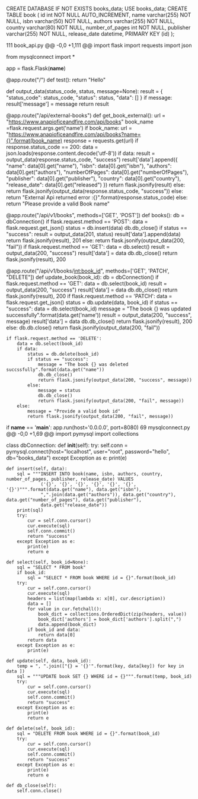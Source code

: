 CREATE DATABASE IF NOT EXISTS books_data;
USE books_data;
CREATE TABLE book (
    id int NOT NULL AUTO_INCREMENT,
    name varchar(255) NOT NULL,
    isbn varchar(50) NOT NULL,
    authors varchar(255) NOT NULL,
    country varchar(80) NOT NULL,
    number_of_pages int NOT NULL,
    publisher varchar(255) NOT NULL,
    release_date datetime,
    PRIMARY KEY (id)
);

 111  book_api.py 
@@ -0,0 +1,111 @@
import flask
import requests
import json

from mysqlconnect import *

app = flask.Flask(__name__)

@app.route("/")
def test():
    return "Hello"

def output_data(status_code, status, message=None):
    result = {
               "status_code": status_code,
               "status": status,
               "data": []
             }
    if message:
        result['message'] = message
    return result

@app.route("/api/external-books")
def get_book_external():
    url = "https://www.anapioficeandfire.com/api/books"
    book_name =flask.request.args.get('name')
    if book_name:
        url = "https://www.anapioficeandfire.com/api/books?name={}".format(book_name)
        response = requests.get(url)
        if response.status_code == 200:
            data = json.loads(response.content.decode('utf-8'))
            if data:
                result = output_data(response.status_code, "success")
                result['data'].append({
                         "name": data[0].get("name"),
                         "isbn": data[0].get("isbn"),
                         "authors": data[0].get("authors"),
                         "numberOfPages": data[0].get("numberOfPages"),
                         "publisher": data[0].get("publisher"),
                         "country": data[0].get("country"),
                         "release_date": data[0].get("released")
                        })
                return flask.jsonify(result)
            else:
                return flask.jsonify(output_data(response.status_code, "success"))
        else:
            return "External Api returned error :{}".format(response.status_code)
    else:
        return "Please provide a valid Book name"

@app.route("/api/v1/books", methods=['GET', 'POST'])
def books():
    db = dbConnection()
    if flask.request.method == 'POST':
        data = flask.request.get_json()
        status = db.insert(data)
        db.db_close()
        if status == "success":
            result = output_data(201, status)
            result['data'].append(data)
            return flask.jsonify(result), 201
        else:
            return flask.jsonify(output_data(200, "fail"))
    if flask.request.method == 'GET':
        data = db.select()
        result = output_data(200, "success")
        result['data'] = data
        db.db_close()
        return flask.jsonify(result), 200

@app.route("/api/v1/books/<int:book_id>", methods=['GET', 'PATCH', "DELETE"])
def update_book(book_id):
    db = dbConnection()
    if flask.request.method == 'GET':
        data = db.select(book_id)
        result  = output_data(200, "success")
        result['data'] = data
        db.db_close()
        return flask.jsonify(result), 200
    if flask.request.method == 'PATCH':
        data = flask.request.get_json()
        status = db.update(data, book_id)
        if status == "success":
            data = db.select(book_id)
            message = "The book {} was updated successfully".format(data.get('name'))
            result = output_data(200, "success", message)
            result['data'] = data
            db.db_close()
            return flask.jsonify(result), 200
        else:
            db.db.close()
            return flask.jsonify(output_data(200, "fail")) 

    if flask.request.method == 'DELETE':
        data = db.select(book_id)
        if data:
            status = db.delete(book_id)
            if status == "success":
                message = "The book {} was deleted succssfully".format(data.get("name"))
                db.db_close()
                return flask.jsonify(output_data(200, "success", message))
            else:
                message = status
                db.db_close()
                return flask.jsonify(output_data(200, "fail", message))
        else:
            message = "Provide a valid book id"
            return flask.jsonify(output_data(200, "fail", message))

if __name__ == '__main__':
    app.run(host='0.0.0.0', port=8080)
 69  mysqlconnect.py 
@@ -0,0 +1,69 @@
import pymysql
import collections

class dbConnection:
    def __init__(self):
        try:
            self.conn = pymysql.connect(host="localhost", user="root", password="hello", db="books_data")
        except Exception as e:
            print(e)

    def insert(self, data):
        sql = """INSERT INTO book(name, isbn, authors, country, number_of_pages, publisher, release_date) VALUES 
                 ('{}', '{}', '{}', '{}', '{}', '{}', '{}')""".format(data.get("name"), data.get("isbn"), 
                 ",".join(data.get("authors")), data.get("country"), data.get("number_of_pages"), data.get("publisher"), 
                 data.get("release_date"))
        print(sql)
        try:
            cur = self.conn.cursor()
            cur.execute(sql)
            self.conn.commit()
            return "success"
        except Exception as e:
            print(e)
            return e

    def select(self, book_id=None):
        sql = "SELECT * FROM book"
        if book_id:
            sql = "SELECT * FROM book WHERE id = {}".format(book_id)
        try:
            cur = self.conn.cursor()
            cur.execute(sql)
            headers = list(map(lambda x: x[0], cur.description))
            data = []
            for value in cur.fetchall():
                book_dict = collections.OrderedDict(zip(headers, value))
                book_dict['authors'] = book_dict['authors'].split(",")
                data.append(book_dict)
            if book_id and data:
                return data[0]
            return data
        except Exception as e:
            print(e)

    def update(self, data, book_id):
        temp = ", ".join(["{} = '{}'".format(key, data[key]) for key in data ])
        sql = """UPDATE book SET {} WHERE id = {}""".format(temp, book_id)
        try:
            cur = self.conn.cursor()
            cur.execute(sql)
            self.conn.commit()
            return "success"
        except Exception as e:
            print(e)
            return e

    def delete(self, book_id):
        sql = "DELETE FROM book WHERE id = {}".format(book_id)
        try:
            cur = self.conn.cursor()
            cur.execute(sql)
            self.conn.commit()
            return "success"
        except Exception as e:
            print(e)
            return e        

    def db_close(self):
        self.conn.close()
